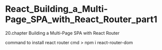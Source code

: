 # React_Building_a_Multi-Page_SPA_with_React_Router_part1
20.chapter Building a Multi-Page SPA with React Router



command to install react router
cmd > npm i react-router-dom
